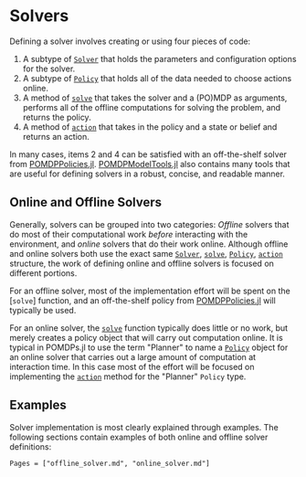 # Solvers

Defining a solver involves creating or using four pieces of code:

1. A subtype of [`Solver`](@ref) that holds the parameters and configuration options for the solver.
2. A subtype of [`Policy`](@ref) that holds all of the data needed to choose actions online.
3. A method of [`solve`](@ref) that takes the solver and a (PO)MDP as arguments, performs all of the offline computations for solving the problem, and returns the policy.
4. A method of [`action`](@ref) that takes in the policy and a state or belief and returns an action.

In many cases, items 2 and 4 can be satisfied with an off-the-shelf solver from [POMDPPolicies.jl](https://github.com/JuliaPOMDP/POMDPPolicies.jl). [POMDPModelTools.jl](https://github.com/JuliaPOMDP/POMDPModelTools.jl) also contains many tools that are useful for defining solvers in a robust, concise, and readable manner.

## Online and Offline Solvers

Generally, solvers can be grouped into two categories: *Offline* solvers that do most of their computational work *before* interacting with the environment, and *online* solvers that do their work online.
Although offline and online solvers both use the exact same [`Solver`](@ref), [`solve`](@ref), [`Policy`](@ref), [`action`](@ref) structure, the work of defining online and offline solvers is focused on different portions.

For an offline solver, most of the implementation effort will be spent on the [`solve`] function, and an off-the-shelf policy from [POMDPPolicies.jl](https://github.com/JuliaPOMDP/POMDPPolicies.jl) will typically be used.

For an online solver, the [`solve`](@ref) function typically does little or no work, but merely creates a policy object that will carry out computation online. It is typical in POMDPs.jl to use the term "Planner" to name a [`Policy`](@ref) object for an online solver that carries out a large amount of computation at interaction time. In this case most of the effort will be focused on implementing the [`action`](@ref) method for the "Planner" `Policy` type.

## Examples

Solver implementation is most clearly explained through examples. The following sections contain examples of both online and offline solver definitions:
```@contents
Pages = ["offline_solver.md", "online_solver.md"]
```
